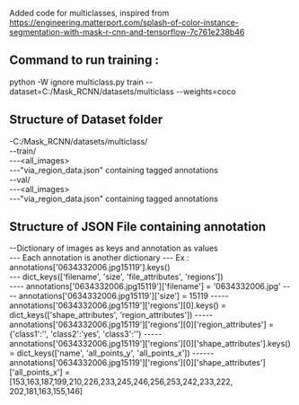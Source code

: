 Added code for multiclasses, inspired from https://engineering.matterport.com/splash-of-color-instance-segmentation-with-mask-r-cnn-and-tensorflow-7c761e238b46

## Command to run training : 
python -W ignore multiclass.py train --dataset=C:/Mask_RCNN/datasets/multiclass --weights=coco

## Structure of Dataset folder
-C:/Mask_RCNN/datasets/multiclass/ <br/>
--train/<br/>
---<all_images><br/>
---"via_region_data.json" containing tagged annotations<br/>
--val/<br/>
---<all_images><br/>
---"via_region_data.json" containing tagged annotations<br/>

## Structure of JSON File containing annotation
--Dictionary of images as keys and annotation as values <br/>
--- Each annotation is another dictionary 
--- Ex : annotations['0634332006.jpg15119'].keys() <br/>
--- dict_keys(['filename', 'size', 'file_attributes', 'regions'])<br/>
---- annotations['0634332006.jpg15119']['filename'] = '0634332006.jpg'
---- annotations['0634332006.jpg15119']['size'] = 15119
----- annotations['0634332006.jpg15119']['regions'][0].keys() = dict_keys(['shape_attributes', 'region_attributes'])
----- annotations['0634332006.jpg15119']['regions'][0]['region_attributes'] = {'class1':'', 'class2':'yes', 'class3':''}
----- annotations['0634332006.jpg15119']['regions'][0]['shape_attributes'].keys() = dict_keys(['name', 'all_points_y', 'all_points_x'])
------ annotations['0634332006.jpg15119']['regions'][0]['shape_attributes']['all_points_x'] = [153,163,187,199,210,226,233,245,246,256,253,242,233,222, 202,181,163,155,146]

